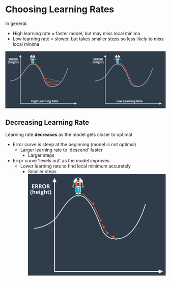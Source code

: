 # Choosing Learning Rates
In general:
* High learning rate = faster model, but may miss local minima
* Low learning rate = slower, but takes smaller steps so less likely to miss local minima

![](../../images/2018-01-22-15-04-12.png)

## Decreasing Learning Rate
Learning rate **decreases** as the model gets closer to optimal
* Error curve is steep at the beginning (model is not optimal)
    * Larger learning rate to 'descend' faster
        * Larger steps
* Errpr curve 'levels out' as the model improves
    * Lower learning rate to find local minimum accurately
        * Smaller steps
    ![](../../images/2018-01-22-15-07-11.png)